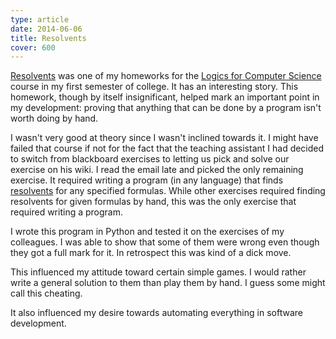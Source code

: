 ```yaml
---
type: article
date: 2014-06-06
title: Resolvents
cover: 600
---
```


[Resolvents][repo] was one of my homeworks for the [Logics for Computer
Science][course] course in my first semester of college. It has an interesting
story. This homework, though by itself insignificant, helped mark an important
point in my development: proving that anything that can be done by a program
isn't worth doing by hand.

I wasn't very good at theory since I wasn't inclined towards it. I might have
failed that course if not for the fact that the teaching assistant I had decided
to switch from blackboard exercises to letting us pick and solve our exercise on
his wiki. I read the email late and picked the only remaining exercise. It
required writing a program (in any language) that finds [resolvents][res] for
any specified formulas. While other exercises required finding resolvents for
given formulas by hand, this was the only exercise that required writing a
program.

I wrote this program in Python and tested it on the exercises of my colleagues.
I was able to show that some of them were wrong even though they got a full mark
for it. In retrospect this was kind of a dick move.

This influenced my attitude toward certain simple games. I would rather write a
general solution to them than play them by hand. I guess some might call this
cheating.

It also influenced my desire towards automating everything in software
development.

[repo]: https://github.com/paul-nechifor/resolvents
[res]: http://en.wikipedia.org/wiki/Resolvent_(logic)
[course]: http://profs.info.uaic.ro/~masalagiu/l.php

